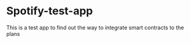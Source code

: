 # Spotify-test-app
This is a test app to find out the way to integrate smart contracts to the plans
